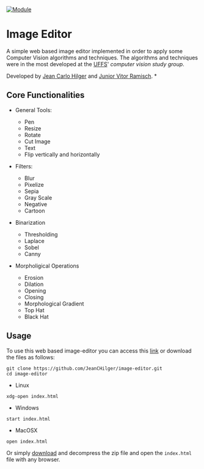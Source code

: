 [![Module](https://img.shields.io/badge/opencvjs-3.4.0-red.svg?style=flat
)](https://docs.opencv.org/3.4.0/d5/d10/tutorial_js_root.html "OpecvJS Tutorials")

# Image Editor

A simple web based image editor implemented in order to apply some Computer Vision algorithms and techniques.
The algorithms and techniques were in the most developed at the [UFFS](https://www.uffs.edu.br/campi/chapeco)' *computer vision study group*.

Developed by [Jean Carlo Hilger](https://github.com/jeanchilger) and [Junior Vitor Ramisch](https://github.com/arufonsekun). *

## Core Functionalities

- General Tools:
  - Pen
  - Resize
  - Rotate
  - Cut Image
  - Text
  - Flip vertically and horizontally
  
- Filters:
  - Blur
  - Pixelize
  - Sepia
  - Gray Scale
  - Negative
  - Cartoon
  
- Binarization
  - Thresholding
  - Laplace
  - Sobel
  - Canny
  
- Morpholigical Operations
  - Erosion
  - Dilation
  - Opening
  - Closing
  - Morphological Gradient
  - Top Hat
  - Black Hat

## Usage

To use this web based image-editor you can access this [link](https://jeanchilger.github.io/image-editor) or download the files as follows:
```
git clone https://github.com/JeanCHilger/image-editor.git
cd image-editor
```
- Linux
```
xdg-open index.html
```
- Windows
```
start index.html
```
- MacOSX
```
open index.html
```

Or simply [download](https://github.com/JeanCHilger/image-editor/archive/master.zip) and decompress the zip file and open the `index.html` file with any browser.

